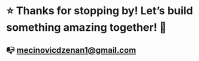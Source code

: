 # ⭐ Thanks for stopping by! Let’s build something amazing together! 🚀



## 📭 mecinovicdzenan1@gmail.com
